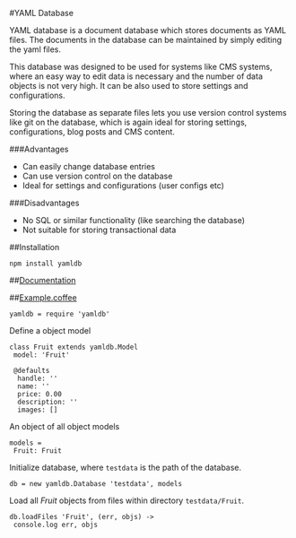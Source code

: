 #YAML Database

YAML database is a document database which stores documents as YAML files. The documents in the database can be maintained by simply editing the yaml files.

This database was designed to be used for systems like CMS systems, where an easy way to edit data is necessary and the number of data objects is not very high. It can be also used to store settings and configurations.

Storing the database as separate files lets you use version control systems like git on the database, which is again ideal for storing settings, configurations, blog posts and CMS content.

###Advantages
* Can easily change database entries
* Can use version control on the database
* Ideal for settings and configurations (user configs etc)


###Disadvantages
* No SQL or similar functionality (like searching the database)
* Not suitable for storing transactional data

##Installation

    npm install yamldb

##[Documentation](http://vpj.github.io/yamldb/)

##[Example.coffee](http://vpj.github.io/yamldb/example.html)

    yamldb = require 'yamldb'

Define a object model

    class Fruit extends yamldb.Model
     model: 'Fruit'

     @defaults
      handle: ''
      name: ''
      price: 0.00
      description: ''
      images: []

An object of all object models

    models =
     Fruit: Fruit

Initialize database, where `testdata` is the path of the database.

    db = new yamldb.Database 'testdata', models

Load all *Fruit* objects from files within directory `testdata/Fruit`.

    db.loadFiles 'Fruit', (err, objs) ->
     console.log err, objs

